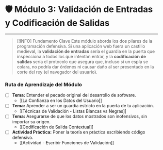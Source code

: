 # 🛡️ Módulo 3: Validación de Entradas y Codificación de Salidas

---

> [!INFO] Fundamento Clave
> Este módulo aborda los dos pilares de la programación defensiva. Si una aplicación web fuera un castillo medieval, la **validación de entradas** sería el guardia en la puerta que inspecciona a todos los que intentan entrar, y la **codificación de salidas** sería el protocolo que asegura que, incluso si un espía se colara, no podría dar órdenes ni causar daño al ser presentado en la corte del rey (el navegador del usuario).

### Ruta de Aprendizaje del Módulo

- [ ] **Tema:** Entender el pecado original del desarrollo de software.
    - [[La Confianza en los Datos del Usuario]]
- [ ] **Tema:** Aprender a ser un guardia estricto en la puerta de tu aplicación.
    - [[Técnicas de Validación - Listas Blancas vs Negras]]
- [ ] **Tema:** Asegurarse de que los datos mostrados son inofensivos, sin importar su origen.
    - [[Codificación de Salida Contextual]]
- [ ] **Actividad Práctica:** Poner la teoría en práctica escribiendo código defensivo.
    - [[Actividad - Escribir Funciones de Validación]]